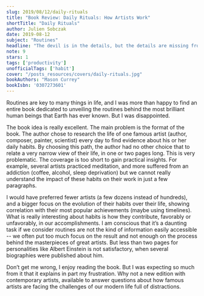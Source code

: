 ```yaml
---
slug: 2019/08/12/daily-rituals
title: "Book Review: Daily Rituals: How Artists Work"
shortTitle: "Daily Rituals"
author: Julien Sobczak
date: 2019-08-12
subject: "Routines"
headline: "The devil is in the details, but the details are missing from this book."
note: 9
stars: 1
tags: ['productivity']
unofficialTags: ['habit']
cover: "/posts_resources/covers/daily-rituals.jpg"
bookAuthors: "Mason Currey"
bookIsbn: '0307273601'
---
```



Routines are key to many things in life, and I was more than happy to find an entire book dedicated to unveiling the routines behind the most brilliant human beings that Earth has ever known. But I was disappointed.

The book idea is really excellent. The main problem is the format of the book. The author chose to research the life of one famous artist (author, composer, painter, scientist) every day to find evidence about his or her daily habits. By choosing this path, the author had no other choice that to relate a very narrow view of their life, in one or two pages long. This is very problematic. The coverage is too short to gain practical insights. For example, several artists practiced meditation, and more suffered from an addiction (coffee, alcohol, sleep deprivation) but we cannot really understand the impact of these habits on their work in just a few paragraphs.

I would have preferred fewer artists (a few dozens instead of hundreds), and a bigger focus on the evolution of their habits over their life, showing correlation with their most popular achievements (maybe using timelines). What is really interesting about habits is how they contribute, favorably or unfavorably, in our accomplishments. I am conscious that it’s a daunting task if we consider routines are not the kind of information easily accessible -- we often put too much focus on the result and not enough on the process behind the masterpieces of great artists. But less than two pages for personalities like Albert Einstein is not satisfactory, when several biographies were published about him.

Don’t get me wrong, I enjoy reading the book. But I was expecting so much from it that it explains in part my frustration. Why not a new edition with contemporary artists, available to answer questions about how famous artists are facing the challenges of our modern life full of distractions.


